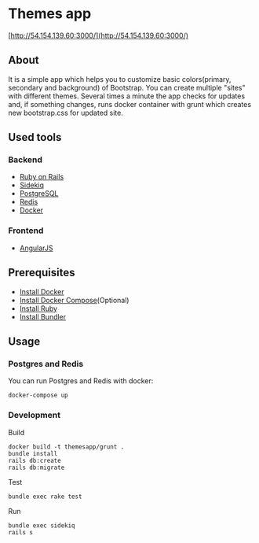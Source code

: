 # Themes app

[http://54.154.139.60:3000/](http://54.154.139.60:3000/)

## About

It is a simple app which helps you to customize basic colors(primary, secondary and background) of Bootstrap. You can create multiple "sites" with different themes.
Several times a minute the app checks for updates and, if something changes, runs docker container with grunt which creates new bootstrap.css for updated site.

## Used tools

### Backend
 - [Ruby on Rails](http://rubyonrails.org/)
 - [Sidekiq](http://sidekiq.org/)
 - [PostgreSQL](http://www.postgresql.org/)
 - [Redis](http://redis.io/)
 - [Docker](https://www.docker.com/)

### Frontend 
 - [AngularJS](https://angularjs.org/)
 
## Prerequisites
 - [Install Docker](http://docs.docker.com/linux/started/)
 - [Install Docker Compose](http://docs.docker.com/compose/install/)(Optional)
 - [Install Ruby](https://www.ruby-lang.org/en/downloads/)
 - [Install Bundler](http://bundler.io/)
 
## Usage

### Postgres and Redis

You can run Postgres and Redis with docker:

```
docker-compose up
```

### Development

Build 

```
docker build -t themesapp/grunt .
bundle install
rails db:create
rails db:migrate
``` 

Test

```
bundle exec rake test
```

Run

```
bundle exec sidekiq
rails s
```